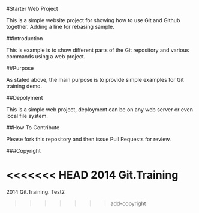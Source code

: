 #Starter Web Project

This is a simple website project for showing how to use Git and Github together. Adding a line for rebasing sample.

##Introduction

This is example is to show different parts of the Git repository and various commands using a web project.

##Purpose

As stated above, the main purpose is to provide simple examples for Git training demo.

##Depolyment

This is a simple web project, deployment can be on any web server or even local file system.

##How To Contribute

Please fork this repository and then issue Pull Requests for review.

###Copyright

<<<<<<< HEAD
2014 Git.Training    
=======
2014 Git.Training. Test2
>>>>>>> add-copyright
